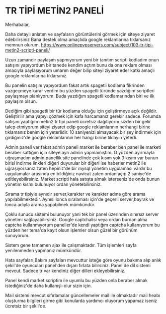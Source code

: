 # TR TİPİ METİN2 PANELİ
Merhabalar,

Daha detaylı anlatım ve sayfaların görüntülerini görmek için siteye ziyaret edebilirsiniz Bana destek olma amaçlıda google reklamlarına tıklarsanız memnun olurum.
<a href="https://www.onlinepvpservers.com/subject/103-tr-tipi-metin2-scripti-paneli/">https://www.onlinepvpservers.com/subject/103-tr-tipi-metin2-scripti-paneli/</a>

Uzun zamandır paylaşım yapmıyorum yeni bir tanıtım scripti kodladım onun satışını yapıyordum bir tanede kendim açtım bunu da ona reklam olması amacıyla paylaşıyorum umarım değer bilip siteyi ziyaret eder katkı amaçlı google reklamlarına tıklarsınız.

Bu panelin satışını yapıyordum fakat artık spagetli kodlama fikrinden vazgeçmeye karar verdim bu yüzden spagetli türünde yazdığım scriptleri paylaşmayı planlıyorum. Buda yazdığım spagetli kodlamarından biri ve ilk paylaşım olsun.

Dediğim gibi spagetli bir tür kodlama olduğu için geliştirmeye açık değildir. Geliştirilir ama yapıyı çözmek için kafa harcamanız gerekir sadece.
Forumda satışını yaptığım metin2 tr tipi paneli ücretsiz dağıtıyorm sizden bir gelir talep etmiyorum siteyi ziyaret edip google reklamlarının herhangi birine tıklamanız benim için yeterlidir. 10 saniyenizi almayacak bir şey indirmek için girdiğiniz'de google reklamlarının her hangi birine tıklayın yeterli.

Admin paneli var fakat admin paneli market ile beraber ben panel ile marketi beraber sattığım için siteye ayrı admin yapmamıştım. O yüzden ayırmayla uğraşmadım admin panellik site panelinde çok kısım yok  3 kısım var bunun birisi indirme linkleri diğeri duyurular bir diğeri ise haberler metin2 ile uğraşıyorsanız zaten hepiniz'de bir mysql yönetim uygulaması vardır bu uygulamalar arasında en bildiğiniz navicat zaten ordan açıp 2 saniye'de editleyebilirsiniz. Market scripti hala satışta almak isterseniz'de onda bunun yönetim kısmı bulunuyor ordan yönetebilirsiniz. 

Sırama tr tipiyle aynıdır server,karakter ve karakter adına göre arama yapılabilmektedir. Aynısı lonca sıralaması için'de geçerli server,bayrak ve lonca adıyla arama yapabilmek mümkündür.

Çoklu sunucu sistemi bulunuyor yani tek bir panel üzerinden sınırsız server yönetimi sağlayabilirsiniz.
Google captchalisi veya ordan burdan alma captcha kullanmıyorum paneller'de kendi yaptığım captcha kullanıyorum bu yüzden her tema'da kayıt olsun işlemler olsun güzel bir görünüm sunuyorum.

Sistem gene tamamen ajax ile çalışmaktadır. Tüm işlemleri sayfa yenilenmeden yapmanız mümkündür.

Hata sayfaları,Bakım sayfaları mevcuttur isteğe göre oyunu bakıma alıp anlık şekil'de oyuncuları panel'den dışarı fırlata bilirsiniz.
Panel'de dil sistemi mevcut. Sadece tr var kendiniz diğer dilleri ekleyebilirsiniz.

Panel kendi market scriptim ile uyumlu bu yüzden onla beraber almak istediğiniz'de daha kullanışlı olur sizin için.

Mail sistemi mevcut sıfırlamalar güncellemeler mail ile olmaktadır mail heabı oluşturma bilgileri girme gibi konularda yardımcı oluyorum yapamaz iseniz ücretsiz bir şekil'de.

